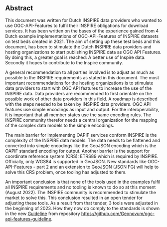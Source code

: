 ## Abstract

This document was written for Dutch INSPIRE data providers who wanted to use OGC-API-Features to fulfil their INSPIRE obligations for download services.
It has been written on the bases of the experience gained from 4 Dutch example implementations of OGC-API-Features of INSPIRE datasets on test beds created in 2021.
The aim of setting up these test beds and this document, has been to stimulate the Dutch INSPIRE data providers and hosting organizations to start publishing INSPIRE data as OGC API Features.
By doing this, a greater goal is reached: A better use of Inspire data. Secondly it hopes to contribute to the Inspire community.

A general recommendation to all parties involved is to adjust as much as possible to the INSPIRE requirements as stated in this document.
The most important recommendations for the hosting organizations is to stimulate data providers to start with OGC API features to increase the use of the INSPIRE data.
Data providers are recommended to first orientate on the possible work of other data providers in this field. A roadmap is described with the steps needed to be taken by INSPIRE data providers.
OGC API features use simple encodings as input and output. For the interoperability, it is important that all member states use the same encoding rules.
The INSPIRE community therefor needs a central organization for the mapping of the complex data models to the simple encodings.

The main barrier for implementing OAPIF services conform INSPIRE is the complexity of the INSPIRE data models.
The data needs to be flattened and converted into simple encodings like the GeoJSON encoding which is the OAPIF standard encoding for output.
Another barrier is the support for coordinate reference system (CRS): ETRS89 which is required by INSPIRE. Officially, only WGS84 is supported in GeoJSON.
New standards like OGC-API-Features - part 2 and an extension to GeoJSON (JSON FG) will help to solve this CRS problem, once tooling has adjusted to them.

An important conclusion is that none of the tools used in the examples fulfil all INSPIRE requirements and no tooling is known to do so at this moment (August 2022).
The INSPIRE community is recommended to stimulate the market to solve this.
This conclusion resulted in an open tender for adjusting these tools. As a result from that tender, 3 tools were adjusted in the beginning of 2023.
How they now do comply to the standards is shown in the new [Guideline](https://geonovum.github.io/ogc-api-features-guideline) from repository https://github.com/Geonovum/ogc-api-features-guideline. 
